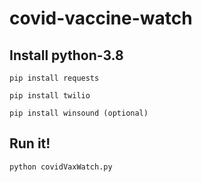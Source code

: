 # covid-vaccine-watch

## Install python-3.8

```
pip install requests

pip install twilio

pip install winsound (optional)
```

## Run it!
```
python covidVaxWatch.py
```
